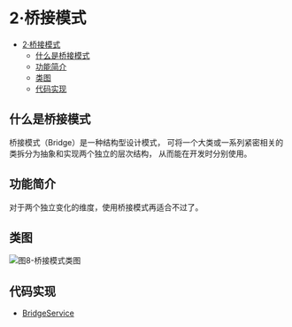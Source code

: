 # 2·桥接模式

- [2·桥接模式](#2桥接模式)
  - [什么是桥接模式](#什么是桥接模式)
  - [功能简介](#功能简介)
  - [类图](#类图)
  - [代码实现](#代码实现)

## 什么是桥接模式
桥接模式（Bridge）是一种结构型设计模式， 可将一个大类或一系列紧密相关的类拆分为抽象和实现两个独立的层次结构， 从而能在开发时分别使用。

## 功能简介
对于两个独立变化的维度，使用桥接模式再适合不过了。

## 类图
![图8-桥接模式类图](images/图8-桥接模式类图.png)

## 代码实现
- [BridgeService](/src/main/java/com/ly/pattern/bridge/BridgeService.java)
